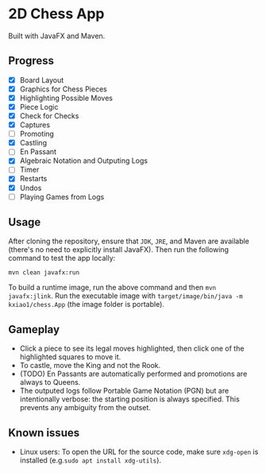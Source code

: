 # 2D Chess App
Built with JavaFX and Maven.

## Progress
- [x] Board Layout
- [x] Graphics for Chess Pieces
- [x] Highlighting Possible Moves
- [x] Piece Logic
- [x] Check for Checks
- [x] Captures 
- [ ] Promoting
- [x] Castling 
- [ ] En Passant
- [x] Algebraic Notation and Outputing Logs
- [ ] Timer
- [x] Restarts
- [x] Undos
- [ ] Playing Games from Logs

## Usage
After cloning the repository, ensure that ``JDK``, ``JRE``, and Maven are available (there's no need to explicitly install JavaFX). Then run the following command to test the app locally:

``mvn clean javafx:run``

To build a runtime image, run the above command and then ``mvn javafx:jlink``. Run the executable image with ``target/image/bin/java -m kxiao1/chess.App`` (the image folder is portable).

## Gameplay
- Click a piece to see its legal moves highlighted, then click one of the highlighted squares to move it.
- To castle, move the King and not the Rook. 
- (TODO) En Passants are automatically performed and promotions are always to Queens.
- The outputed logs follow Portable Game Notation (PGN) but are intentionally verbose: the starting position is always specified. This prevents any ambiguity from the outset.

## Known issues
- Linux users: To open the URL for the source code, make sure ``xdg-open`` is installed (e.g.``sudo apt install xdg-utils``).

